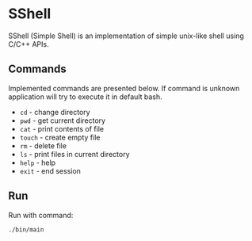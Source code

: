 # SShell

SShell (Simple Shell) is an implementation of simple unix-like shell using 
C/C++ APIs.

## Commands

Implemented commands are presented below. If command is unknown 
application will try to execute it in default bash.

- `cd` - change directory
- `pwd` - get current directory
- `cat` - print contents of file
- `touch` - create empty file
- `rm` - delete file
- `ls` - print files in current directory
- `help` - help
- `exit` - end session

## Run

Run with command:

```
./bin/main 
```